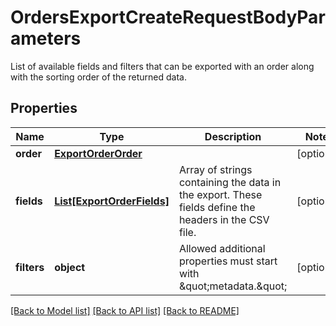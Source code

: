 # OrdersExportCreateRequestBodyParameters

List of available fields and filters that can be exported with an order along with the sorting order of the returned data.

## Properties

Name | Type | Description | Notes
------------ | ------------- | ------------- | -------------
**order** | [**ExportOrderOrder**](ExportOrderOrder.md) |  | [optional] 
**fields** | [**List[ExportOrderFields]**](ExportOrderFields.md) | Array of strings containing the data in the export. These fields define the headers in the CSV file. | [optional] 
**filters** | **object** | Allowed additional properties must start with \&quot;metadata.\&quot; | [optional] 

[[Back to Model list]](../README.md#documentation-for-models) [[Back to API list]](../README.md#documentation-for-api-endpoints) [[Back to README]](../README.md)


